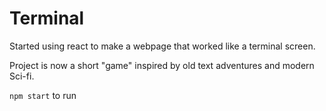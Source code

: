 # Terminal

Started using react to make a webpage that worked like a terminal screen.

Project is now a short "game" inspired by old text adventures and modern Sci-fi.

`npm start` to run
